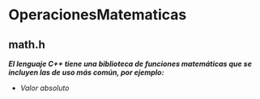 # OperacionesMatematicas

## math.h

**_El lenguaje C++ tiene una biblioteca de funciones matemáticas que se incluyen las de uso más común, por ejemplo:_**

- _Valor absoluto_
